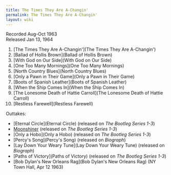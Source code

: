 ```yaml
---
title: The Times They Are A-Changin'
permalink: The Times They Are A-Changin'
layout: wiki
---
```


Recorded Aug-Oct 1963  
Released Jan 13, 1964

1.  [The Times They Are
    A-Changin'](The Times They Are A-Changin')
2.  [Ballad of Hollis Brown](Ballad of Hollis Brown)
3.  [With God on Our Side](With God on Our Side)
4.  [One Too Many Mornings](One Too Many Mornings)
5.  [North Country Blues](North Country Blues)
6.  [Only a Pawn in Their Game](Only a Pawn in Their Game)
7.  [Boots of Spanish Leather](Boots of Spanish Leather)
8.  [When the Ship Comes In](When the Ship Comes In)
9.  [The Lonesome Death of Hattie
    Carroll](The Lonesome Death of Hattie Carroll)
10. [Restless Farewell](Restless Farewell)

Outtakes:

-   [Eternal Circle](Eternal Circle) (released on <em>The
    Bootleg Series 1-3</em>)
-   [Moonshiner](Moonshiner) (released on <em>The Bootleg
    Series 1-3</em>)
-   [Only a Hobo](Only a Hobo) (released on <em>The Bootleg
    Series 1-3</em>)
-   [Percy's Song](Percy's Song) (released on
    <em>Biograph</em>)
-   [Lay Down Your Weary Tune](Lay Down Your Weary Tune)
    (released on <em>Biograph</em>)
-   [Paths of Victory](Paths of Victory) (released on <em>The
    Bootleg Series 1-3</em>)
-   [Bob Dylan's New Orleans
    Rag](Bob Dylan's New Orleans Rag) (NY Town Hall, Apr 12
    1963)

